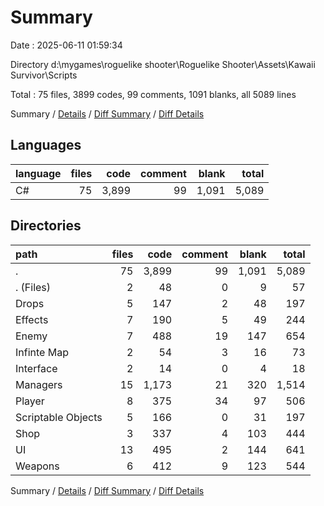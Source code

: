 # Summary

Date : 2025-06-11 01:59:34

Directory d:\\mygames\\roguelike shooter\\Roguelike Shooter\\Assets\\Kawaii Survivor\\Scripts

Total : 75 files,  3899 codes, 99 comments, 1091 blanks, all 5089 lines

Summary / [Details](details.md) / [Diff Summary](diff.md) / [Diff Details](diff-details.md)

## Languages
| language | files | code | comment | blank | total |
| :--- | ---: | ---: | ---: | ---: | ---: |
| C# | 75 | 3,899 | 99 | 1,091 | 5,089 |

## Directories
| path | files | code | comment | blank | total |
| :--- | ---: | ---: | ---: | ---: | ---: |
| . | 75 | 3,899 | 99 | 1,091 | 5,089 |
| . (Files) | 2 | 48 | 0 | 9 | 57 |
| Drops | 5 | 147 | 2 | 48 | 197 |
| Effects | 7 | 190 | 5 | 49 | 244 |
| Enemy | 7 | 488 | 19 | 147 | 654 |
| Infinte Map | 2 | 54 | 3 | 16 | 73 |
| Interface | 2 | 14 | 0 | 4 | 18 |
| Managers | 15 | 1,173 | 21 | 320 | 1,514 |
| Player | 8 | 375 | 34 | 97 | 506 |
| Scriptable Objects | 5 | 166 | 0 | 31 | 197 |
| Shop | 3 | 337 | 4 | 103 | 444 |
| UI | 13 | 495 | 2 | 144 | 641 |
| Weapons | 6 | 412 | 9 | 123 | 544 |

Summary / [Details](details.md) / [Diff Summary](diff.md) / [Diff Details](diff-details.md)